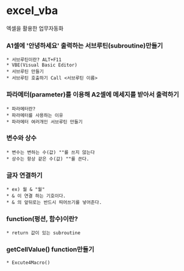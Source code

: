 # excel_vba
엑셀을 활용한 업무자동화

### A1셀에 '안녕하세요' 출력하는 서브루틴(subroutine)만들기
    * 서브루틴이란? ALT+F11
    * VBE(Visual Basic Editor)
    * 서브루틴 만들기
    * 서브루틴 호출하기 Call <서브루틴 이름>

### 파라메터(parameter)를 이용해 A2셀에 메세지를 받아서 출력하기
    * 파라메터란?
    * 파라메터를 사용하는 이유
    * 파라메터 여러개인 서브루틴 만들기

### 변수와 상수
    * 변수는 변하는 수(값) ""를 쓰지 않는다
    * 상수는 항상 같은 수(값) ""를 쓴다.

### 글자 연결하기
    * ex) 월 & "월"
    * & 이 연결 하는 기호이다.
    * & 의 앞뒤로는 반드시 띄어쓰기를 넣어준다.

### function(펑션, 함수)이란?
    * return 값이 있는 subroutine

### getCellValue() function만들기
    * Excute4Macro()


